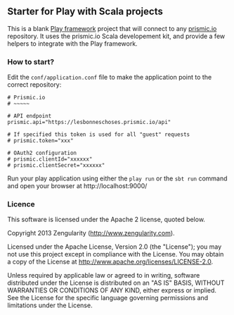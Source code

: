 ## Starter for Play with Scala projects

This is a blank [Play framework](http://www.playframework.com) project that will connect to any [prismic.io](https://prismic.io) repository. It uses the prismic.io Scala developement kit, and provide a few helpers to integrate with the Play framework.

### How to start?

Edit the `conf/application.conf` file to make the application point to the correct repository:

```
# Prismic.io
# ~~~~~

# API endpoint
prismic.api="https://lesbonneschoses.prismic.io/api"

# If specified this token is used for all "guest" requests
# prismic.token="xxx"

# OAuth2 configuration
# prismic.clientId="xxxxxx"
# prismic.clientSecret="xxxxxx"
```

Run your play application using either the `play run` or the `sbt run` command and open your browser at http://localhost:9000/

### Licence

This software is licensed under the Apache 2 license, quoted below.

Copyright 2013 Zengularity (http://www.zengularity.com).

Licensed under the Apache License, Version 2.0 (the "License"); you may not use this project except in compliance with the License. You may obtain a copy of the License at http://www.apache.org/licenses/LICENSE-2.0.

Unless required by applicable law or agreed to in writing, software distributed under the License is distributed on an "AS IS" BASIS, WITHOUT WARRANTIES OR CONDITIONS OF ANY KIND, either express or implied. See the License for the specific language governing permissions and limitations under the License.